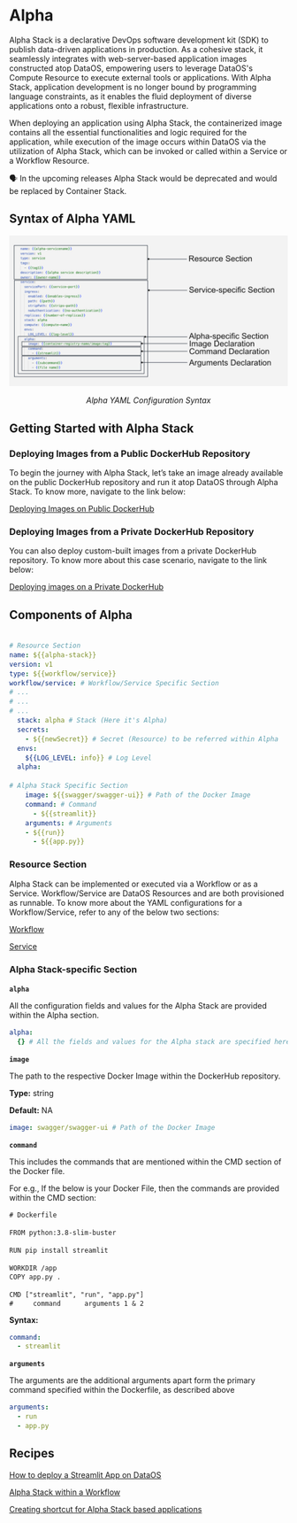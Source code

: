 # Alpha

Alpha Stack is a declarative DevOps software development kit (SDK) to publish data-driven applications in production. As a cohesive stack, it seamlessly integrates with web-server-based application images constructed atop DataOS, empowering users to leverage DataOS's Compute Resource to execute external tools or applications. With Alpha Stack, application development is no longer bound by programming language constraints, as it enables the fluid deployment of diverse applications onto a robust, flexible infrastructure.

When deploying an application using Alpha Stack, the containerized image contains all the essential functionalities and logic required for the application, while execution of the image occurs within DataOS via the utilization of Alpha Stack, which can be invoked or called within a Service or a Workflow Resource.

<aside class="callout">

🗣 In the upcoming releases Alpha Stack would be deprecated and would be replaced by Container Stack.

</aside>

## Syntax of Alpha YAML

![Alpha YAML Configuration Syntax](./alpha/alpha_syntax.png)

<center><i>Alpha YAML Configuration Syntax</i></center>

## Getting Started with Alpha Stack

### **Deploying Images from a Public DockerHub Repository**

To begin the journey with Alpha Stack, let’s take an image already available on the public DockerHub repository and run it atop DataOS through Alpha Stack. To know more, navigate to the link below:

[Deploying Images on Public DockerHub ](./alpha/deploying_images_on_public_dockerhub.md)

### **Deploying Images from a Private DockerHub Repository**

You can also deploy custom-built images from a private DockerHub repository. To know more about this case scenario, navigate to the link below:

[Deploying images on a Private DockerHub ](./alpha/deploying_images_on_a_private_dockerhub.md)

## Components of Alpha

```yaml

# Resource Section
name: ${{alpha-stack}}
version: v1
type: ${{workflow/service}}
workflow/service: # Workflow/Service Specific Section
# ...
# ...
# ...
  stack: alpha # Stack (Here it's Alpha)
  secrets:
  	- ${{newSecret}} # Secret (Resource) to be referred within Alpha
  envs:
  	${{LOG_LEVEL: info}} # Log Level
  alpha:

# Alpha Stack Specific Section
    image: ${{swagger/swagger-ui}} # Path of the Docker Image
	command: # Command
	  - ${{streamlit}}
    arguments: # Arguments
    - ${{run}}
	  - ${{app.py}}
```

### **Resource Section**

Alpha Stack can be implemented or executed via a Workflow or as a Service. Workflow/Service are DataOS Resources and are both provisioned as runnable. To know more about the YAML configurations for a Workflow/Service, refer to any of the below two sections:

[Workflow](../workflow.md)

[Service](../service.md)

### **Alpha Stack-specific Section**

**`alpha`**

All the configuration fields and values for the Alpha Stack are provided within the Alpha section.

```yaml
alpha:
  {} # All the fields and values for the Alpha stack are specified here
```

**`image`**

The path to the respective Docker Image within the DockerHub repository.

**Type:** string

**Default:** NA

```yaml
image: swagger/swagger-ui # Path of the Docker Image
```

**`command`**

This includes the commands that are mentioned within the CMD section of the Docker file.

For e.g., If the below is your Docker File, then the commands are provided within the CMD section:

```docker
# Dockerfile

FROM python:3.8-slim-buster

RUN pip install streamlit

WORKDIR /app
COPY app.py .

CMD ["streamlit", "run", "app.py"]
#     command      arguments 1 & 2
```

**Syntax:**

```yaml
command: 
  - streamlit
```

**`arguments`**

The arguments are the additional arguments apart form the primary command specified within the Dockerfile, as described above

```yaml
arguments:
  - run
  - app.py
```

## Recipes

[How to deploy a Streamlit App on DataOS](./alpha/build_a_streamlit_app_on_dataos.md)

[Alpha Stack within a Workflow](./alpha/alpha_stack_within_a_workflow.md)

[Creating shortcut for Alpha Stack based applications](./alpha/alpha_stack_based_app_shortcut.md)
